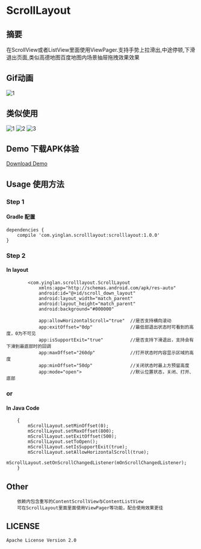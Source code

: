 # ScrollLayout
## 摘要
在ScrollView或者ListView里面使用ViewPager.支持手势上拉滑出,中途停顿,下滑退出页面,类似高德地图百度地图内场景抽屉拖拽效果效果

## Gif动画
![1](https://github.com/yingLanNull/ScrollLayout/blob/master/Show/demo.gif)

## 类似使用
![1](https://github.com/yingLanNull/ScrollLayout/blob/master/Show/Screenshot18.png)
![2](https://github.com/yingLanNull/ScrollLayout/blob/master/Show/Screenshot42.png)
![3](https://github.com/yingLanNull/ScrollLayout/blob/master/Show/Screenshot58.png)

## Demo 下载APK体验
[Download Demo](https://github.com/yingLanNull/ScrollLayout/raw/master/Show/app-debug.apk)

## Usage 使用方法
### Step 1
#### Gradle 配置
```
dependencies {
    compile 'com.yinglan.scrolllayout:scrolllayout:1.0.0'
}
```

### Step 2

#### In layout
```
	    <com.yinglan.scrolllayout.ScrollLayout
	        xmlns:app="http://schemas.android.com/apk/res-auto"
            android:id="@+id/scroll_down_layout"
            android:layout_width="match_parent"
            android:layout_height="match_parent"
            android:background="#000000"

            app:allowHorizontalScroll="true"  //是否支持横向滚动
            app:exitOffset="0dp"              //最低部退出状态时可看到的高度，0为不可见
            app:isSupportExit="true"	      //是否支持下滑退出，支持会有下滑到最底部时的回调
            app:maxOffset="260dp"             //打开状态时内容显示区域的高度
            app:minOffset="50dp"              //关闭状态时最上方预留高度
            app:mode="open">                  //默认位置状态，关闭、打开、底部

```

### or

#### In Java Code
```
	{
	    mScrollLayout.setMinOffset(0);
        mScrollLayout.setMaxOffset(800);
        mScrollLayout.setExitOffset(500);
        mScrollLayout.setToOpen();
        mScrollLayout.setIsSupportExit(true);
        mScrollLayout.setAllowHorizontalScroll(true);
        mScrollLayout.setOnScrollChangedListener(mOnScrollChangedListener);
    }

```
## Other

```
	依赖内包含重写的ContentScrollView与ContentListView
	可在ScrollLayout里面里面使用ViewPager等功能，配合使用效果更佳
```

## LICENSE

    Apache License Version 2.0

